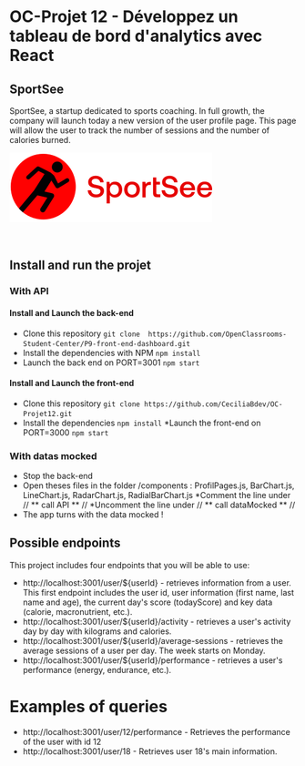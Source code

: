 # OC-Projet 12 - Développez un tableau de bord d'analytics avec React 

## SportSee
SportSee, a startup dedicated to sports coaching. In full growth, the company will launch today a new version of the user profile page. This page will allow the user to track the number of sessions and the number of calories burned.

![logo](./src/assets/logo.svg)

⁩ 
## Install and run the projet

### With API

#### Install and Launch the back-end
* Clone this repository `git clone  https://github.com/OpenClassrooms-Student-Center/P9-front-end-dashboard.git`
* Install the dependencies with NPM `npm install`
* Launch the back end on PORT=3001 `npm start`

#### Install and Launch the front-end
* Clone this repository `git clone https://github.com/CeciliaBdev/OC-Projet12.git`
* Install the dependencies `npm install`
*Launch the front-end on PORT=3000 `npm start`

### With datas mocked
* Stop the back-end 
* Open theses files in the folder /components : ProfilPages.js, BarChart.js, LineChart.js, RadarChart.js, RadialBarChart.js
*Comment the line under // ** call API ** //
*Uncomment the line under // ** call dataMocked ** //
* The app turns with the data mocked !

## Possible endpoints
This project includes four endpoints that you will be able to use:

* http://localhost:3001/user/${userId} - retrieves information from a user. This first endpoint includes the user id, user information (first name, last name and age), the current day's score (todayScore) and key data (calorie, macronutrient, etc.).
* http://localhost:3001/user/${userId}/activity - retrieves a user's activity day by day with kilograms and calories.
* http://localhost:3001/user/${userId}/average-sessions - retrieves the average sessions of a user per day. The week starts on Monday.
* http://localhost:3001/user/${userId}/performance - retrieves a user's performance (energy, endurance, etc.).

# Examples of queries

* http://localhost:3001/user/12/performance - Retrieves the performance of the user with id 12
* http://localhost:3001/user/18 - Retrieves user 18's main information.


